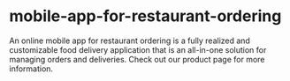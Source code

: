 # mobile-app-for-restaurant-ordering
An online mobile app for restaurant ordering is a fully realized and customizable food delivery application that is an all-in-one solution for managing orders and deliveries. Check out our product page for more information.
